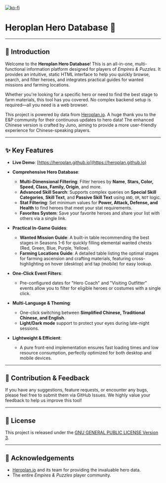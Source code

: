 [![ko-fi](https://ko-fi.com/img/githubbutton_sm.svg)](https://ko-fi.com/J3J61KX9Q3)
# Heroplan Hero Database 🐉

---

## 🚀 Introduction

Welcome to the **Heroplan Hero Database**! This is an all-in-one, multi-functional information platform designed for players of *Empires & Puzzles*. It provides an intuitive, static HTML interface to help you quickly browse, search, and filter heroes, and integrates practical guides for wanted missions and farming locations.

Whether you're looking for a specific hero or need to find the best stage to farm materials, this tool has you covered. No complex backend setup is required—all you need is a web browser.

This project is powered by data from [Heroplan.io](https://heroplan.io/). A huge thank you to the E&P community for their continuous updates to hero data! The enhanced Chinese version is crafted by Juno, aiming to provide a more user-friendly experience for Chinese-speaking players.

---

## ✨ Key Features

* **Live Demo**: [https://heroplan.github.io](https://heroplan.github.io)

* **Comprehensive Hero Database**:
    * **Multi-Dimensional Filtering**: Filter heroes by **Name**, **Stars, Color, Speed, Class, Family, Origin**, and more.
    * **Advanced Skill Search**: Supports complex queries on **Special Skill Categories**, **Skill Text**, and **Passive Skill Text** using `AND`, `OR`, `NOT` logic.
    * **Stat Filtering**: Set minimum values for **Power, Attack, Defense, and Health** to find heroes that meet your stat requirements.
    * **Favorites System**: Save your favorite heroes and share your list with others via a single link.

* **Practical In-Game Guides**:
    * **Wanted Mission Guide**: A built-in table recommending the best stages in Seasons 1-6 for quickly filling elemental wanted chests (Red, Green, Blue, Purple, Yellow).
    * **Farming Locations Guide**: A detailed table listing the optimal stages for farming ascension and crafting materials, featuring cross-highlighting on hover (desktop) and tap (mobile) for easy lookup.

* **One-Click Event Filters**:
    * Pre-configured dates for "Hero Coach" and "Visiting Outfitter" events allow you to filter for eligible heroes or costumes with a single click.

* **Multi-Language & Theming**:
    * One-click switching between **Simplified Chinese, Traditional Chinese, and English**.
    * **Light/Dark mode** support to protect your eyes during late-night sessions.

* **Lightweight & Efficient**:
    * A pure front-end implementation ensures fast loading times and low resource consumption, perfectly optimized for both desktop and mobile devices.

---

## 🤝 Contribution & Feedback

If you have any suggestions, feature requests, or encounter any bugs, please feel free to submit them via GitHub Issues. We highly value your feedback to help us improve this tool!

---

## 📜 License

This project is released under the [GNU GENERAL PUBLIC LICENSE Version 3](LICENSE).

---

## 🙏 Acknowledgements

* [Heroplan.io](https://heroplan.io/) and its team for providing the invaluable hero data.
* The entire *Empires & Puzzles* player community.
